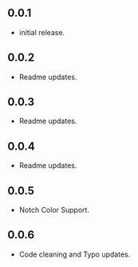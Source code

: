 ## 0.0.1

* initial release.

## 0.0.2

* Readme updates.

## 0.0.3

* Readme updates.

## 0.0.4

* Readme updates.

## 0.0.5

* Notch Color Support.

## 0.0.6

* Code cleaning and Typo updates.